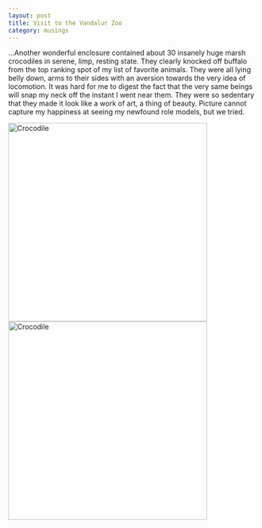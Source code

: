 ```yaml
---
layout: post
title: Visit to the Vandalur Zoo
category: musings
---
```


...Another wonderful enclosure contained about 30 insanely huge marsh crocodiles in serene, limp, resting state. They clearly knocked off buffalo from the top ranking spot of my list of favorite animals. They were all lying belly down, arms to their sides with an aversion towards the very idea of locomotion. It was hard for me to digest the fact that the very same beings will snap my neck off the instant I went near them. They were so sedentary that they made it look like a work of art, a thing of beauty. Picture cannot capture my happiness at seeing my newfound role models, but we tried.

<img src="{{ site.url }}/photos/crocodile1.jpg" alt="Crocodile" width="400px"/>
<img src="{{ site.url }}/photos/crocodile2.jpg" alt="Crocodile" width="400px"/>
